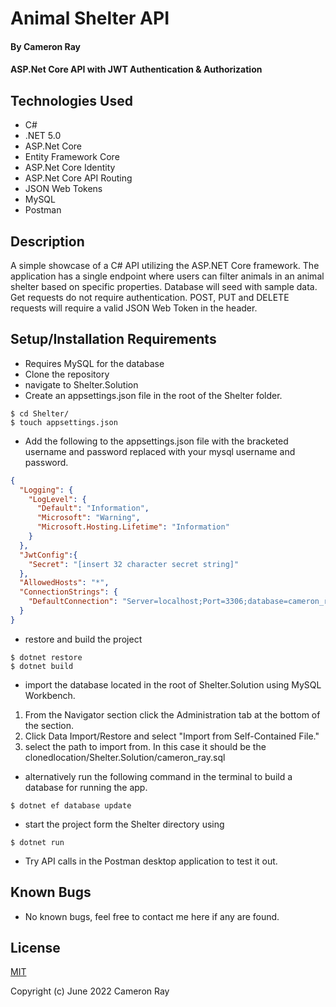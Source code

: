 # Animal Shelter API

#### By **Cameron Ray**

#### ASP.Net Core API with JWT Authentication & Authorization

## Technologies Used

* C#
* .NET 5.0
* ASP.Net Core
* Entity Framework Core
* ASP.Net Core Identity
* ASP.Net Core API Routing
* JSON Web Tokens
* MySQL
* Postman


## Description
A simple showcase of a C# API utilizing the ASP.NET Core framework. The application has a single endpoint where users can filter animals in an animal shelter based on specific properties. Database will seed with sample data. Get requests do not require authentication. POST, PUT and DELETE requests will require a valid JSON Web Token in the header.

## Setup/Installation Requirements

* Requires MySQL for the database
* Clone the repository
* navigate to Shelter.Solution
* Create an appsettings.json file in the root of the Shelter folder.
```
$ cd Shelter/
$ touch appsettings.json
```
* Add the following to the appsettings.json file with the bracketed username and password replaced with your mysql username and password.
```JSON
{
  "Logging": {
    "LogLevel": {
      "Default": "Information",
      "Microsoft": "Warning",
      "Microsoft.Hosting.Lifetime": "Information"
    }
  },
  "JwtConfig":{
    "Secret": "[insert 32 character secret string]"
  },
  "AllowedHosts": "*",
  "ConnectionStrings": {
    "DefaultConnection": "Server=localhost;Port=3306;database=cameron_ray;uid=[username];pwd=[password]];"
  }
}
```
* restore and build the project
```
$ dotnet restore
$ dotnet build
```
* import the database located in the root of Shelter.Solution using MySQL Workbench. 
1. From the Navigator section click the Administration tab at the bottom of the section.
2. Click Data Import/Restore and select "Import from Self-Contained File."
3. select the path to import from. In this case it should be the clonedlocation/Shelter.Solution/cameron_ray.sql

* alternatively run the following command in the terminal to build a database for running the app.
```
$ dotnet ef database update
```
* start the project form the Shelter directory using
```
$ dotnet run
```
* Try API calls in the Postman desktop application to test it out.

## Known Bugs
* No known bugs, feel free to contact me here if any are found.

## License

[MIT](LICENSE)

Copyright (c) June 2022 Cameron Ray